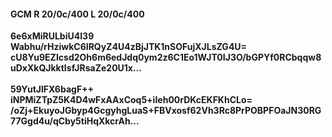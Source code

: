#### GCM R 20/0c/400 L 20/0c/400
**6e6xMiRULbiU4I39**<br/>**Wabhu/rHziwkC6IRQyZ4U4zBjJTK1nSOFujXJLsZG4U=**<br/>**cU8Yu9EZIcsd2Oh6m6edJdq0ym2z6C1Eo1WJT0IJ3O/bGPYf0RCbqqw8uDxXkQJkktIsfJRsaZe20U1x...**<br/><br/>
**59YutJlFX6bagF++**<br/>**iNPMiZTpZ5K4D4wFxAAxCoq5+iIeh00rDKcEKFKhCLo=**<br/>**/oZj+EkuyoJGbyp4GcgyhgLuaS+FBVxosf62Vh3Rc8PrPOBPFOaJN30RG77Ggd4u/qCby5tiHqXkcrAh...**
